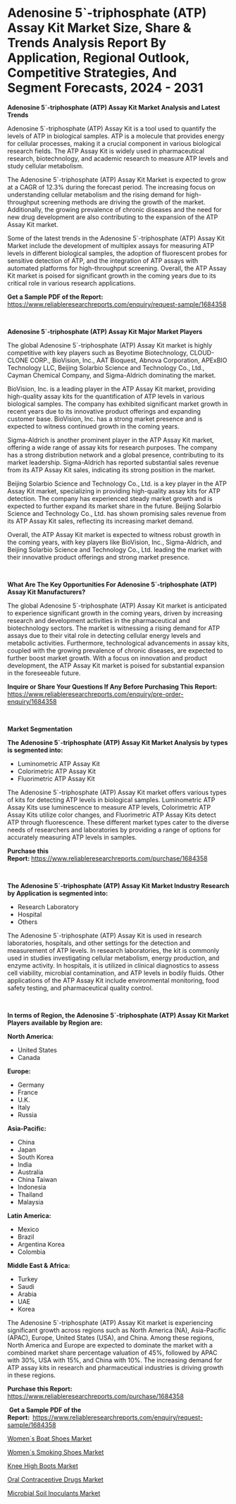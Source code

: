 <p><h1>Adenosine 5`-triphosphate (ATP) Assay Kit Market Size, Share & Trends Analysis Report By Application, Regional Outlook, Competitive Strategies, And Segment Forecasts, 2024 - 2031</h1></p><p><strong>Adenosine 5`-triphosphate (ATP) Assay Kit Market Analysis and Latest Trends</strong></p>
<p><p>Adenosine 5`-triphosphate (ATP) Assay Kit is a tool used to quantify the levels of ATP in biological samples. ATP is a molecule that provides energy for cellular processes, making it a crucial component in various biological research fields. The ATP Assay Kit is widely used in pharmaceutical research, biotechnology, and academic research to measure ATP levels and study cellular metabolism.</p><p>The Adenosine 5`-triphosphate (ATP) Assay Kit Market is expected to grow at a CAGR of 12.3% during the forecast period. The increasing focus on understanding cellular metabolism and the rising demand for high-throughput screening methods are driving the growth of the market. Additionally, the growing prevalence of chronic diseases and the need for new drug development are also contributing to the expansion of the ATP Assay Kit market.</p><p>Some of the latest trends in the Adenosine 5`-triphosphate (ATP) Assay Kit Market include the development of multiplex assays for measuring ATP levels in different biological samples, the adoption of fluorescent probes for sensitive detection of ATP, and the integration of ATP assays with automated platforms for high-throughput screening. Overall, the ATP Assay Kit market is poised for significant growth in the coming years due to its critical role in various research applications.</p></p>
<p><strong>Get a Sample PDF of the Report:&nbsp;</strong> <a href="https://www.reliableresearchreports.com/enquiry/request-sample/1684358">https://www.reliableresearchreports.com/enquiry/request-sample/1684358</a></p>
<p>&nbsp;</p>
<p><strong>Adenosine 5`-triphosphate (ATP) Assay Kit Major Market Players</strong></p>
<p><p>The global Adenosine 5`-triphosphate (ATP) Assay Kit market is highly competitive with key players such as Beyotime Biotechnology, CLOUD-CLONE CORP., BioVision, Inc., AAT Bioquest, Abnova Corporation, APExBIO Technology LLC, Beijing Solarbio Science and Technology Co., Ltd., Cayman Chemical Company, and Sigma-Aldrich dominating the market.</p><p>BioVision, Inc. is a leading player in the ATP Assay Kit market, providing high-quality assay kits for the quantification of ATP levels in various biological samples. The company has exhibited significant market growth in recent years due to its innovative product offerings and expanding customer base. BioVision, Inc. has a strong market presence and is expected to witness continued growth in the coming years.</p><p>Sigma-Aldrich is another prominent player in the ATP Assay Kit market, offering a wide range of assay kits for research purposes. The company has a strong distribution network and a global presence, contributing to its market leadership. Sigma-Aldrich has reported substantial sales revenue from its ATP Assay Kit sales, indicating its strong position in the market.</p><p>Beijing Solarbio Science and Technology Co., Ltd. is a key player in the ATP Assay Kit market, specializing in providing high-quality assay kits for ATP detection. The company has experienced steady market growth and is expected to further expand its market share in the future. Beijing Solarbio Science and Technology Co., Ltd. has shown promising sales revenue from its ATP Assay Kit sales, reflecting its increasing market demand.</p><p>Overall, the ATP Assay Kit market is expected to witness robust growth in the coming years, with key players like BioVision, Inc., Sigma-Aldrich, and Beijing Solarbio Science and Technology Co., Ltd. leading the market with their innovative product offerings and strong market presence.</p></p>
<p>&nbsp;</p>
<p><strong>What Are The Key Opportunities For Adenosine 5`-triphosphate (ATP) Assay Kit Manufacturers?</strong></p>
<p><p>The global Adenosine 5`-triphosphate (ATP) Assay Kit market is anticipated to experience significant growth in the coming years, driven by increasing research and development activities in the pharmaceutical and biotechnology sectors. The market is witnessing a rising demand for ATP assays due to their vital role in detecting cellular energy levels and metabolic activities. Furthermore, technological advancements in assay kits, coupled with the growing prevalence of chronic diseases, are expected to further boost market growth. With a focus on innovation and product development, the ATP Assay Kit market is poised for substantial expansion in the foreseeable future.</p></p>
<p><strong>Inquire or Share Your Questions If Any Before Purchasing This Report:</strong> <a href="https://www.reliableresearchreports.com/enquiry/pre-order-enquiry/1684358">https://www.reliableresearchreports.com/enquiry/pre-order-enquiry/1684358</a></p>
<p>&nbsp;</p>
<p><strong>Market Segmentation</strong></p>
<p><strong>The Adenosine 5`-triphosphate (ATP) Assay Kit Market Analysis by types is segmented into:</strong></p>
<p><ul><li>Luminometric ATP Assay Kit</li><li>Colorimetric ATP Assay Kit</li><li>Fluorimetric ATP Assay Kit</li></ul></p>
<p><p>The Adenosine 5`-triphosphate (ATP) Assay Kit market offers various types of kits for detecting ATP levels in biological samples. Luminometric ATP Assay Kits use luminescence to measure ATP levels, Colorimetric ATP Assay Kits utilize color changes, and Fluorimetric ATP Assay Kits detect ATP through fluorescence. These different market types cater to the diverse needs of researchers and laboratories by providing a range of options for accurately measuring ATP levels in samples.</p></p>
<p><strong>Purchase this Report:&nbsp;</strong><a href="https://www.reliableresearchreports.com/purchase/1684358">https://www.reliableresearchreports.com/purchase/1684358</a></p>
<p>&nbsp;</p>
<p><strong>The Adenosine 5`-triphosphate (ATP) Assay Kit Market Industry Research by Application is segmented into:</strong></p>
<p><ul><li>Research Laboratory</li><li>Hospital</li><li>Others</li></ul></p>
<p><p>The Adenosine 5`-triphosphate (ATP) Assay Kit is used in research laboratories, hospitals, and other settings for the detection and measurement of ATP levels. In research laboratories, the kit is commonly used in studies investigating cellular metabolism, energy production, and enzyme activity. In hospitals, it is utilized in clinical diagnostics to assess cell viability, microbial contamination, and ATP levels in bodily fluids. Other applications of the ATP Assay Kit include environmental monitoring, food safety testing, and pharmaceutical quality control.</p></p>
<p>&nbsp;</p>
<p><strong>In terms of Region, the Adenosine 5`-triphosphate (ATP) Assay Kit Market Players available by Region are:</strong></p>
<p>
    <p> <strong> North America: </strong>
        <ul>
            <li>United States</li>
            <li>Canada</li>
        </ul>
        </p> 
    <p> <strong> Europe: </strong>
        <ul>
            <li>Germany</li>
            <li>France</li>
            <li>U.K.</li>
            <li>Italy</li>
            <li>Russia</li>
        </ul>
        </p> 
    <p> <strong> Asia-Pacific: </strong>
        <ul>
            <li>China</li>
            <li>Japan</li>
            <li>South Korea</li>
            <li>India</li>
            <li>Australia</li>
            <li>China Taiwan</li>
            <li>Indonesia</li>
            <li>Thailand</li>
            <li>Malaysia</li>
        </ul>
        </p> 
    <p> <strong> Latin America: </strong>
        <ul>
            <li>Mexico</li>
            <li>Brazil</li>
            <li>Argentina Korea</li>
            <li>Colombia</li>
        </ul>
        </p> 
    <p> <strong> Middle East & Africa: </strong>
        <ul>
            <li>Turkey</li>
            <li>Saudi</li>
            <li>Arabia</li>
            <li>UAE</li>
            <li>Korea</li>
        </ul>
    </p>
    </p>
<p><p>The Adenosine 5`-triphosphate (ATP) Assay Kit market is experiencing significant growth across regions such as North America (NA), Asia-Pacific (APAC), Europe, United States (USA), and China. Among these regions, North America and Europe are expected to dominate the market with a combined market share percentage valuation of 45%, followed by APAC with 30%, USA with 15%, and China with 10%. The increasing demand for ATP assay kits in research and pharmaceutical industries is driving growth in these regions.</p></p>
<p><strong>Purchase this Report: </strong><a href="https://www.reliableresearchreports.com/purchase/1684358">https://www.reliableresearchreports.com/purchase/1684358</a></p>
<p>&nbsp;<strong>Get a Sample PDF of the Report:&nbsp;&nbsp;</strong><a href="https://www.reliableresearchreports.com/enquiry/request-sample/1684358">https://www.reliableresearchreports.com/enquiry/request-sample/1684358</a></p>
<p><strong></strong></p>
<p><p><a href="https://github.com/nicoletavirag/Market-Research-Report-List-2/blob/main/womens-boat-shoes-market.md">Women`s Boat Shoes Market</a></p><p><a href="https://github.com/mauripalmi/Market-Research-Report-List-2/blob/main/womens-smoking-shoes-market.md">Women`s Smoking Shoes Market</a></p><p><a href="https://github.com/gulaimolin/Market-Research-Report-List-3/blob/main/knee-high-boots-market.md">Knee High Boots Market</a></p><p><a href="https://issuu.com/reportprime-2/docs/oral-contraceptive-drugs-market-size-2030.pptx">Oral Contraceptive Drugs Market</a></p><p><a href="https://issuu.com/reportprime-2/docs/microbial-soil-inoculants-market-size-2030.pptx">Microbial Soil Inoculants Market</a></p></p>